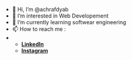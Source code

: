 - 👋 Hi, I’m @achrafdyab
- 👀 I’m interested in Web Developement
- 🌱 I’m currently learning softwear engineering
- 📫 How to reach me :
-  <ul>
    <li><strong><a href='https://www.linkedin.com/in/achrafdyab'>LinkedIn</a></strong></li>
    <li><strong><a href='https://www.instagram.com/dyab.achraf'>Instagram</a></strong></li>
  </ul>
<!-- - ⚡ Fun fact: ...
 -->
<!---
achrafdyab/achrafdyab is a ✨ special ✨ repository because its `README.md` (this file) appears on your GitHub profile.
You can click the Preview link to take a look at your changes.
--->
